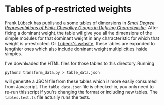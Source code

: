 # Tables of p-restricted weights

Frank Lübeck has published a some tables of dimensions in *[Small Degree Representations of Finite Chevalley Groups in Defining Characteristic](https://doi.org/10.1112/S1461157000000838)*. After fixing a dominant weight, the table will give you all the dimensions of the simple modules for that dominant weight in any characteristic for which that weight is p-restricted. On [Lübeck's website](http://www.math.rwth-aachen.de/~Frank.Luebeck/chev/WMSmall/index.html?LANG=en), these tables are expanded to lengthier ones which also include dominant weight multiplicities inside simples.

I've downloaded the HTML files for those tables to this directory. Running

    python3 transform_data.py > table_data.json

will generate a JSON file from these tables which is more easily consumed from Javascript. The `table_data.json` file is checked-in, you only need to re-run this script if you're changing the format or including new tables. The `tables.test.ts` file actually runs the tests.
